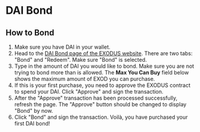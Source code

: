 # DAI Bond

## How to Bond

1. Make sure you have DAI in your wallet.
2. Head to the [DAI Bond page of the EXODUS website](https://https://dao.exodusdefi.com/bonds/dai). There are two tabs: "Bond" and "Redeem". Make sure "Bond" is selected.
3. Type in the amount of DAI you would like to bond. Make sure you are not trying to bond more than is allowed. The **Max You Can Buy** field below shows the maximum amount of EXOD you can purchase.
4. If this is your first purchase, you need to approve the EXODUS contract to spend your DAI. Click "Approve" and sign the transaction.
5. After the "Approve" transaction has been processed successfully, refresh the page. The "Approve" button should be changed to display "Bond" by now.
6. Click "Bond" and sign the transaction. Voilà, you have purchased your first DAI bond!
